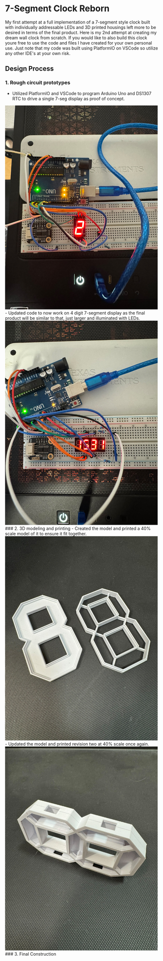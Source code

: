 # 7-Segment Clock Reborn
My first attempt at a full implementation of a 7-segment style clock built with individually addressable LEDs and 3D printed housings left more to be desired in terms of the final product. Here is my 2nd attempt at creating my dream wall clock from scratch. If you would like to also build this clock youre free to use the code and files I have created for your own personal use. Just note that my code was built using PlatformIO on VSCode so utilize any other IDE's at your own risk. 

## Design Process
### 1. Rough circuit prototypes
- Utilized PlatformIO and VSCode to program Arduino Uno and DS1307 RTC to drive a single 7-seg display as proof of concept.

<img src="https://github.com/Chompinz/7_Segment_Clock_Reborn/blob/main/.photos/IMG_8383.jpg?raw=true" width="500">
- Updated code to now work on 4 digit 7-segment display as the final product will be similar to that, just larger and illuminated with LEDs.

<img src="https://github.com/Chompinz/7_Segment_Clock_Reborn/blob/main/.photos/IMG_8385.jpg?raw=true" width="500">
### 2. 3D modeling and printing
- Created the model and printed a 40% scale model of it to ensure it fit together.

<img src="https://github.com/Chompinz/7_Segment_Clock_Reborn/blob/main/.photos/IMG_8391.jpg?raw=true" width="500">
- Updated the model and printed revision two at 40% scale once again.

<img src="https://github.com/Chompinz/7_Segment_Clock_Reborn/blob/main/.photos/IMG_8395.jpg?raw=true" width="500">
### 3. Final Construction 
